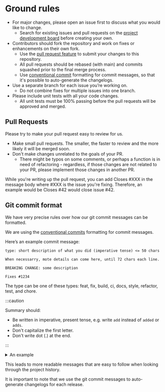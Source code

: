 # Ground rules

* For major changes, please open an issue first to discuss what you would like to change. 
  * Search for existing issues and pull requests on the [project development board](https://github.com/equinor/template-fastapi-react/projects/1) before creating your own.
* Contributors should fork the repository and work on fixes or enhancements on their own fork.
  * Use the [pull request feature](https://docs.github.com/en/pull-requests/collaborating-with-pull-requests/proposing-changes-to-your-work-with-pull-requests/creating-a-pull-request-from-a-fork) to submit your changes to this  repository.
  * All pull requests should be rebased (with main) and commits squashed prior to the final merge process.
  * Use [conventional commit](https://www.conventionalcommits.org/en/v1.0.0/) formatting for commit messages, so that it's possible to auto-generate the changelogs.
* Use a separate branch for each issue you’re working on. 
  * Do not combine fixes for multiple issues into one branch. 
* Please include unit tests with all your code changes.
  * All unit tests must be 100% passing before the pull requests will be approved and merged.
  
## Pull Requests

Please try to make your pull request easy to review for us.

* Make small pull requests. The smaller, the faster to review and the more likely it will be merged soon.
* Don't make changes unrelated to the goals of your PR. 
  * There might be typos on some comments, or perhaps a function is in need of refactoring - regardless, if those changes are not related to your PR, please implement those changes in another PR.

While you're writing up the pull request, you can add Closes #XXX in the message body where #XXX is the issue you're fixing. Therefore, an example would be Closes #42 would close issue #42.

## Git commit format

We have very precise rules over how our git commit messages can be formatted. 

We are using the [conventional commits](https://www.conventionalcommits.org/en/v1.0.0/) formatting for commit messages.

Here’s an example commit message:

```
type: short description of what you did (imperative tense) <= 50 chars

When necessarry, mote details can come here, until 72 chars each line.

BREAKING CHANGE: some description

Fixes #1234
```

The type can be one of these types: feat, fix, build, ci, docs, style, refactor, test, and chore.

:::caution

Summary should:

* Be written in imperative, present tense, e.g. write `add` instead of `added` or `adds`. 
* Don't capitalize the first letter. 
* Don't write dot (.) at the end.
 
:::

<details>
   <summary>An example</summary>

patches (1.0.0 → 1.0.1)

```
git commit -a -m "fix(parsing): fixed a bug in our parser"
```

features (1.0.0 → 1.1.0)

```
git commit -a -m "feat(parser): we now have a parser \o/"
```

breaking changes (1.0.0 → 2.0.0)

```
git commit -a -m "feat(new-parser): introduces a new parsing library
BREAKING CHANGE: new library does not support foo-construct"
```

Complete: 

```
refactor!: foo-bar replaces bar-foo

bar-foo does not fit other solutions, use standard convention foo-bar

AB#11
Closes #22, AB#33, equinor/otherrepo#44

BREAKING CHANGE:

'bar-foo' command has changed from 'bar-foo' to 'foo-bar'

To migrate your project, change all command where you use 'bar-foo' with 'foo-bar'

Co-authored-by: Elliot Alderson
```


</details>

This leads to more readable messages that are easy to follow when looking through the project history.

It is important to note that we use the git commit messages to auto-generate changelogs for each release.

<!---
### Trunk based development

* The main branch should always be deployable.

* We release directly from the trunk and do not create a branch for a release.

* Do not to commit directly to the trunk instead one should create a short lived feature branch (should not last for more than 1-3 days).
-->
